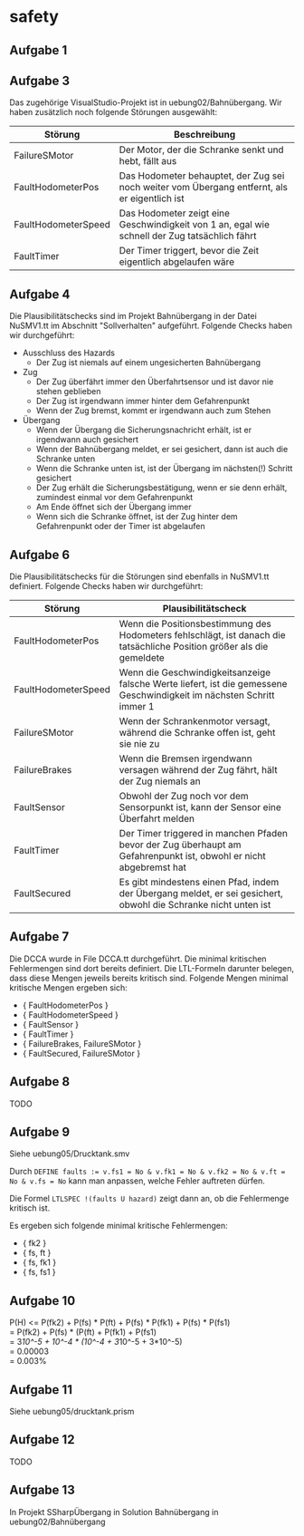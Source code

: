 # safety

## Aufgabe 1

## Aufgabe 3
Das zugehörige VisualStudio-Projekt ist in uebung02/Bahnübergang.
Wir haben zusätzlich noch folgende Störungen ausgewählt:

| Störung | Beschreibung |
| ------- | ------------ |
| FailureSMotor | Der Motor, der die Schranke senkt und hebt, fällt aus |
| FaultHodometerPos | Das Hodometer behauptet, der Zug sei noch weiter vom Übergang entfernt, als er eigentlich ist |
| FaultHodometerSpeed | Das Hodometer zeigt eine Geschwindigkeit von 1 an, egal wie schnell der Zug tatsächlich fährt |
| FaultTimer | Der Timer triggert, bevor die Zeit eigentlich abgelaufen wäre |

## Aufgabe 4
Die Plausibilitätschecks sind im Projekt Bahnübergang in der Datei NuSMV1.tt im Abschnitt "Sollverhalten" aufgeführt.
Folgende Checks haben wir durchgeführt:

  * Ausschluss des Hazards
    - Der Zug ist niemals auf einem ungesicherten Bahnübergang
  * Zug
    - Der Zug überfährt immer den Überfahrtsensor und ist davor nie stehen geblieben
    - Der Zug ist irgendwann immer hinter dem Gefahrenpunkt
    - Wenn der Zug bremst, kommt er irgendwann auch zum Stehen
  * Übergang
    - Wenn der Übergang die Sicherungsnachricht erhält, ist er irgendwann auch gesichert
    - Wenn der Bahnübergang meldet, er sei gesichert, dann ist auch die Schranke unten
    - Wenn die Schranke unten ist, ist der Übergang im nächsten(!) Schritt gesichert
    - Der Zug erhält die Sicherungsbestätigung, wenn er sie denn erhält, zumindest einmal vor dem Gefahrenpunkt
    - Am Ende öffnet sich der Übergang immer
    - Wenn sich die Schranke öffnet, ist der Zug hinter dem Gefahrenpunkt oder der Timer ist abgelaufen
    
## Aufgabe 6
Die Plausibilitätschecks für die Störungen sind ebenfalls in NuSMV1.tt definiert. Folgende Checks haben wir durchgeführt:

| Störung | Plausibilitätscheck |
| ------- | --------------------|
| FaultHodometerPos | Wenn die Positionsbestimmung des Hodometers fehlschlägt, ist danach die tatsächliche Position größer als die gemeldete |
| FaultHodometerSpeed | Wenn die Geschwindigkeitsanzeige falsche Werte liefert, ist die gemessene Geschwindigkeit im nächsten Schritt immer 1 |
| FailureSMotor | Wenn der Schrankenmotor versagt, während die Schranke offen ist, geht sie nie zu |
| FailureBrakes | Wenn die Bremsen irgendwann versagen während der Zug fährt, hält der Zug niemals an |
| FaultSensor | Obwohl der Zug noch vor dem Sensorpunkt ist, kann der Sensor eine Überfahrt melden |
| FaultTimer | Der Timer triggered in manchen Pfaden bevor der Zug überhaupt am Gefahrenpunkt ist, obwohl er nicht abgebremst hat |
| FaultSecured | Es gibt mindestens einen Pfad, indem der Übergang meldet, er sei gesichert, obwohl die Schranke nicht unten ist |

## Aufgabe 7
Die DCCA wurde in File DCCA.tt durchgeführt. Die minimal kritischen Fehlermengen sind dort bereits definiert.
Die LTL-Formeln darunter belegen, dass diese Mengen jeweils bereits kritisch sind.
Folgende Mengen minimal kritische Mengen ergeben sich:

* \{ FaultHodometerPos \}
* \{ FaultHodometerSpeed \}
* \{ FaultSensor \}
* \{ FaultTimer \}
* \{ FailureBrakes, FailureSMotor \}
* \{ FaultSecured, FailureSMotor \}

## Aufgabe 8
TODO

## Aufgabe 9
Siehe uebung05/Drucktank.smv

Durch 
`DEFINE faults := v.fs1 = No &
				 v.fk1 = No &
				 v.fk2 = No &
				 v.ft = No &
				 v.fs = No`
kann man anpassen, welche Fehler auftreten dürfen.

Die Formel `LTLSPEC !(faults U hazard)` zeigt dann an, ob die Fehlermenge kritisch ist.

Es ergeben sich folgende minimal kritische Fehlermengen:
  - \{ fk2 \}
  - \{ fs, ft \}
  - \{ fs, fk1 \}
  - \{ fs, fs1 \}
  
## Aufgabe 10
P(H) <= P(fk2) + P(fs) * P(ft) + P(fs) * P(fk1) + P(fs) * P(fs1)  
      = P(fk2) + P(fs) * (P(ft) + P(fk1) + P(fs1)  
      = 3*10^-5 + 10^-4 * (10^-4 + 3*10^-5 + 3*10^-5)  
      = 0.00003  
      = 0.003%

## Aufgabe 11
Siehe uebung05/drucktank.prism

## Aufgabe 12
TODO

## Aufgabe 13
In Projekt SSharpÜbergang in Solution Bahnübergang in uebung02/Bahnübergang
